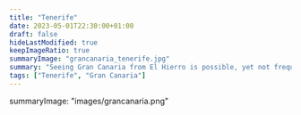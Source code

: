 ```yaml
---
title: "Tenerife"
date: 2023-05-01T22:30:00+01:00
draft: false
hideLastModified: true
keepImageRatio: true
summaryImage: "grancanaria_tenerife.jpg"
summary: "Seeing Gran Canaria from El Hierro is possible, yet not frequent."
tags: ["Tenerife", "Gran Canaria"]
---
```



 
summaryImage: "images/grancanaria.png" 

